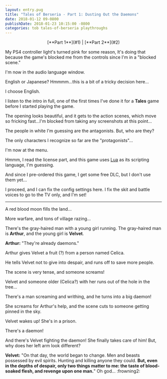 ```yaml
---
layout: entry.pug
title: "Tales of Berseria - Part 1: Dusting Out the Daemons"
date: 2018-01-12 09-0800
publishDate: 2018-01-23 10:15:00 -0800
categories: tob tales-of-berseria playthroughs
---
```


<p style="text-align: center;">[**Part 1**](#1) | [**Part 2**](#2)</p>

<a name="1"></a>

My PS4 controller light's turned pink for some reason, It's doing that because the game's blocked me from the controls since I'm in a "blocked scene."

I'm now in the audio language window.

English or Japanese? Hmmmm...this is a bit of a tricky decision here...

I choose English.

I listen to the intro in full, one of the first times I've done it for a **Tales** game before I started playing the game.

The opening looks beautiful, and it gets to the action scenes, which move so fricking fast...I'm blocked from taking any screenshots at this point...

The people in white I'm guessing are the antagonists. But, who are they?

The only characters I recognize so far are the "protagonists"...

I'm now at the menu.

Hmmm, I read the license part, and this game uses <a href="https://en.wikipedia.org/wiki/Lua_(programming_language)">Lua</a> as its scripting language, I'm guessing.

And since I pre-ordered this game, I get some free DLC, but I don't use them yet...

I proceed, and I can fix the config settings here. I fix the skit and battle voices to go to the TV only, and I'm set!

<a name="2"></a>

---

A red blood moon fills the land...

More warfare, and tons of village razing...

There's the gray-haired man with a young girl running. The gray-haired man is **Arthur**, and the young girl is **Velvet**.

**Arthur:** "They're already daemons."

Arthur gives Velvet a fruit (?) from a person named Celica.

He tells Velvet not to give into despair, and runs off to save more people.

The scene is very tense, and someone screams!

Velvet and someone older (Celica?) with her runs out of the hole in the tree...

There's a man screaming and writhing, and he turns into a big daemon!

She screams for Arthur's help, and the scene cuts to someone getting pinned in the sky.

Velvet wakes up! She's in a prison.

There's a daemon!

And there's Velvet fighting the daemon! She finally takes care of him! But, why does her left arm look different?

**Velvet:** "On that day, the world began to change. Men and beasts possessed by evil spirits. Hunting and killing anyone they could. **But, even in the depths of despair, only two things matter to me: the taste of blood-soaked flesh, and revenge upon one man.**" Oh god... :frowning2: